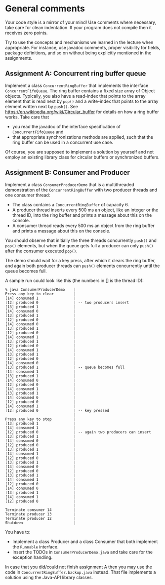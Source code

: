 # General comments

Your code style is a mirror of your mind! Use comments where necessary, take
care for clean indentation. If your program does not compile then it receives
zero points.

Try to use the concepts and mechanisms we learned in the lecture when
appropriate. For instance, use javadoc comments, proper visibility for fields,
package definitions, and so on without being explicitly mentioned in the
assignments.

## Assignment A: Concurrent ring buffer queue

Implement a class `ConcurrentRingBuffer` that implements the interface
`ConcurrentFifoQueue`. The ring buffer contains a fixed size array of Object
objects. Typically, you also have a read-index that points to the array element
that is read next by `pop()` and a write-index that points to the array element
written next by `push()`. See https://en.wikipedia.org/wiki/Circular_buffer for
details on how a ring buffer works. Take care that

* you read the javadoc of the interface specification of `ConcurrentFifoQueue`
  and
* that appropriate synchronizations methods are applied, such that the ring
  buffer can be used in a concurrent use case.

Of course, you are supposed to implement a solution by yourself and not employ
an existing library class for circular buffers or synchronized buffers.

## Assignment B: Consumer and Producer

Implement a class `ConsumerProducerDemo` that is a multithreaded demonstration
of the `ConcurrentRingBuffer` with two producer threads and one consumer thread:

* The class contains a `ConcurrentRingBuffer` of capacity 6.
* A producer thread inserts every 500 ms an object, like an integer or the
  thread ID, into the ring buffer and prints a message about this on the
  console.
* A consumer thread reads every 500 ms an object from the ring buffer and
  prints a message about this on the console.

You should observe that initially the three threads concurrently `push()` and
`pop()` elements, but when the queue gets full a producer can only `push()` after
the consumer executed `pop()`.

The demo should wait for a key press, after which it clears the ring buffer,
and again both producer threads can `push()` elements concurrently until the
queue becomes full.

A sample run could look like this (the numbers in [] is the thread ID):

```console
% java ConsumerProducerDemo    |
Press any key to clear         |
[14] consumed 1                |
[12] produced 0                | -- two producers insert
[13] produced 1                |
[14] consumed 0                |
[13] produced 1                |
[12] produced 0                |
[14] consumed 0                |
[13] produced 1                |
[12] produced 0                |
[14] consumed 1                |
[13] produced 1                |
[12] produced 0                |
[14] consumed 1                |
[13] produced 1                |
[12] produced 0                |
[14] consumed 0                |
[13] produced 1                | -- queue becomes full
[14] consumed 1                |
[13] produced 1                |
[14] consumed 0                |
[12] produced 0                |
[14] consumed 1                |
[13] produced 1                |
[14] consumed 0                |
[12] produced 0                |
[14] consumed 1                |
[12] produced 0                | -- key pressed
                               |
Press any key to stop          |
[13] produced 1                |
[14] consumed 1                |
[12] produced 0                | -- again two producers can insert
[13] produced 1                |
[14] consumed 0                |
[12] produced 0                |
[13] produced 1                |
[14] consumed 1                |
[12] produced 0                |
[13] produced 1                |
[14] consumed 0                |
[12] produced 0                |
[13] produced 1                |
[14] consumed 1                |
[12] produced 0                |
[14] consumed 0                |
[13] produced 1                |
[14] consumed 1                |
[12] produced 0                |
                               |
Terminate consumer 14          |
Terminate producer 13          |
Terminate producer 12          |
Shutdown                       |
```

You have to:

* Implement a class Producer and a class Consumer that both implement the
  `Runnable` interface.
* Insert the TODOs in `ConsumerProducerDemo.java` and take care for the exception
  handling.

In case that you did/could not finish assignment A then you may use the code in
`ConcurrentRingBuffer.backup.java` instead. That file implements a solution using
the Java-API library classes.
